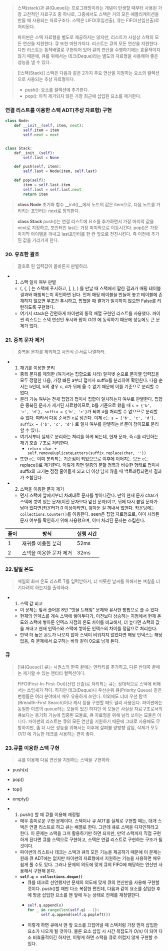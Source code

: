 >스택(stack)과 큐(Queue)는 프로그래밍이라는 개념이 탄생할 때부터 사용된 가장 고전적인 자료구조 중 하나로, 그중에서도 스택은 거의 모든 애플리케이션을 만들 때 사용되는 자료구조다. 
>스택은 LIFO(후입선출), 큐는 FIFO(선입선출)로 처리된다. 
>
>파이썬은 스택 자료형을 별도로 제공하지는 않지만, 리스트가 사실상 스택의 모든 연산을 지원한다. 큐 또한 마찬가지다. 리스트는 큐의 모든 연산을 지원한다. 다만 리스트는 동적배열로 구현되어 있어 큐의 연산을 수행하기에는 효율적이지 않기 때문에, 큐를 위해서는 데크(Deque)라는 별도의 자료형을 사용해야 좋은 성능을 낼 수 있다.

>[!스택(Stack)]
>스택은 다음과 같은 2가지 주요 연산을 지원하는 요소의 컬렉션으로 사용되는 추상 자료형이다.
>- push(): 요소를 컬렉션에 추가한다.
>- pop(): 아직 제거되지 않은 가장 최근에 삽입된 요소를 제거한다.

### 연결 리스트를 이용한 스택 ADT(추상 자료형) 구현
```python
class Node:
	def __init__(self, item, next):
		self.item = item
		self.next = next


class Stack:
	def__init__(self):
		self.last = None

	def push(self, item):
		self.last = Node(item, self.last)

	def pop(self):
		item = self.last.item
		self.last = self.last.next
		return item
```

>**class Node**
>초기화 함수 __init()__에서 노드의 값은 item으로, 다음 노드를 가리키는 포인터는 next로 정의한다.

>**class Stack**
>push()는 연결 리스트에 요소를 추가하면서 가장 마지막 값을 next로 지정하고, 포인터인 last는 가장 마지막으로 이동시킨다. pop()은 가장 마지막 아이템을 꺼내고 last포인터를 한 칸 앞으로 전진시킨다. 즉 이전에 추가된 값을 가리키게 한다.

### 20. 유효한 괄호
>괄호로 된 입력값이 올바른지 판별하라.

- 1. 스택 일치 여부 판별
	- (, {, \[ 는 스택에 푸시하고, ], }, ) 를 만날 때 스택에서 팝한 결과가 매핑 테이블 결과와 매칭되는지 확인하면 된다. 먼저 매핑 테이블을 만들어 놓고 테이블에 존재하지 않으면 무조건 푸시하고, 팝했을 때 결과가 일치하지 않으면 False를 리턴하도록 구현했다.
	- 여기서 stack은 간편하게 파이썬의 동적 배열 구현인 리스트를 사용했다. 파이썬 리스트는 스택 연산인 푸시와 팝이 *O(1)* 에 동작하기 때문에 성능에도 큰 문제가 없다.

### 21. 중복 문자 제거
>중복된 문자를 제외하고 사전식 순서로 나열하라.

- 1. 재귀를 이용한 분리
	- 중복 문자를 제외한 (여기서는 집합으로 처리) 알파벳 순으로 문자열 입력값을 모두 정렬한 다음, 가장 빠른 a부터 접미사 suffix를 분리하여 확인한다. 다음 순서는 b인데, b의 경우 c, d가 뒤에 올 수 없기 때문에 이를 기준으로 분리할 수 없다.
	- 분리 가능 여부는 전체 집합과 접미사 집합이 일치하는지 여부로 판별한다. 집합은 중복된 문자가 제거된 자료형이므로, b를 기준으로 했을 때 `s = {'b', 'c', 'd'}, suffix = {'b', 'c'}`가 되며 d를 처리할 수 없으므로 분리할 수 없다. 따라서 다음 순서인 c로 넘긴다. 이제 c는 `s = {'b', 'c', 'd'}, suffix = {'b', 'c', 'd'}` 로 일치 여부를 판별하는 if 문이 참이므로 분리할 수 있다.
	- 여기서부터 실제로 분리하는 처리를 하게 되는데, 현재 문자, 즉 c를 리턴하는 재귀 호출 구조로 처리한다.
		- `return char + self.removeDuplicateLetters(suffix.replace(char, ''))`
	- 또한 c는 이미 분리되는 기준점이 되었으므로 이후에 이어지는 모든 c는 replace()로 제거한다. 이렇게 하면 일종의 분할 정복과 비슷한 형태로 접미사 suffix의 크기는 점점 줄어들게 되고 더 이상 남지 않을 때 백트래킹되면서 결과가 조합된다.
- 2. 스택을 이용한 문자 제거
	- 먼저 스택에 앞에서부터 차례대로 문자를 쌓아나간다. 만약 현재 문자 char가 스택에 쌓여 있는 문자(이전 문자보다 앞선 문자)이고, 뒤에 다시 붙일 문자가 남아 있다면(카운터가 0 이상이라면), 쌓아둔 걸 꺼내서 없앤다. 카운팅에는 `collections.Counter()`를 이용한다.
	  seen은 집합 자료형으로, 이미 처리된 문자 여부를 확인하기 위해 사용했으며, 이미 처리된 문자는 스킵한다.

| 풀이  | 방식            | 실행 시간 |
| --- | ------------- | ----- |
| 1   | 재귀를 이용한 분리    | 52ms  |
| 2   | 스택을 이용한 문자 제거 | 32ms  |
### 22.일일 온도
>매일의 화씨 온도 리스트 T를 입력받아서, 더 따뜻한 날씨를 위해서는 며칠을 더 기다려야 하는지를 출력하라.

- 1. 스택 값 비교
	- 이 문제는 앞서 풀어본 8번 "빗물 트래핑" 문제와 유사한 방법으로 풀 수 있다.
	- 현재의 인덱스를 계속 스택에 쌓아두다가, 이전보다 상승하는 지점에서 현재 온도와 스택에 쌓아둔 인덱스 지점의 온도 차이를 비교해서, 더 높다면 스택의 값을 꺼내고 현재 인덱스와 스택에 쌓아둔 인덱스의 차이를 정답으로 처리한다.
	- 만약 더 높은 온도가 나오지 않아 스택이 비워지지 않았다면 해당 인덱스는 해당 없음, 즉 문제에서 요구하는 바와 같이 0으로 남게 된다.

### 큐
>[!큐(Queue)]
>큐는 시퀀스의 한쪽 끝에는 엔티티를 추가하고, 다른 반대쪽 끝에는 제거할 수 있는 엔티티 컬렉션이다.

>FIFO(First-In-First-Out)(선입 선출)로 처리되는 큐는 상대적으로 스택에 비해서는 쓰임새가 적다. 하지만 데크(Deque)나 우선순위 큐(Priority Queue) 같은 변형들은 여러 분야에서 매우 유용하게 쓰인다. 이외에도 너비 우선 탐색(Breadth-First Search)이나 캐시 등을 구현할 때도 널리 사용된다.
>파이썬에는 동일한 이름의 queue라는 모듈이 있긴 하지만 이 모듈은 사실상 자료구조로서의 큐보다는 동기화 기능에 집중된 모듈로, 큐 자료형을 위해 널리 쓰이는 모듈은 아니다. 파이썬의 리스트는 큐의 모든 연산을 지원하기 때문에 그대로 사용해도 무방하지만, 좀 더 나은 성능을 위해서는 이후에 살펴볼 양방향 삽입, 삭제가 모두 *O(1)* 에 가능한 데크를 사용하는 편이 좋다.

### 23.큐를 이용한 스택 구현
>큐를 이용해 다음 연산을 지원하는 스택을 구현하라.

- push(x)
- pop()
- top()
- empty()

- 1. push() 할 때 큐를 이용해 재정렬
	- 매우 흥미로운 구현 문제이다. 스택이나 큐 ADT를 실제로 구현할 때는, 대개 스택은 연결 리스트로 하고 큐는 배열로 한다. 그런데 큐로 스택을 디자인하라고 한다. 이 문제는 스택을 그저 활용하기만 하면 되지만, 만약 스택까지 직접 구현하게 된다면 큐를 스택으로 구현하고, 스택은 연결 리스트로 구현하는 구조가 될 것이다.
	- 파이썬의 리스트나 데크는 스택과 큐의 모든 기능을 제공하기 때문에 이 문제는 원래 큐 ADT에는 없지만 파이썬의 자료형에서 지원하는 기능을 사용하면 매우 쉽게 풀 수도 있다. 그러나 문제의 의도에 맞게 큐의 FIFO에 해당하는 연산만 사용해서 구현해 본다.
	- **`self.q = collections.deque()`**
		- 큐를 데크로 선언했지만 문제의 의도에 맞게 큐의 연산만을 사용해 구현할 것이다. push()할 때만 다소 복잡한 편인데, 다음과 같이 요소를 삽입한 후에 방금 삽입한 요소를 맨 앞에 두는 상태로 전체를 재정렬한다.
		- ```python
		  self.q.append(x)
		  for _ in range(len(self.q) - 1):
				self.q.append(self.q.popleft())
		- 이렇게 하면 큐에서 맨 앞 요소를 끄집어낼 때 스택처럼 가장 먼저 삽입한 요소가 나오게 될 것이다. 물론 요소 삽입 시 시간 복잡도가 *O(n)* 이 되어 다소 비효율적이긴 하지만, 이렇게 하면 스택을 큐로 어렵지 않게 구현할 수 있다.

